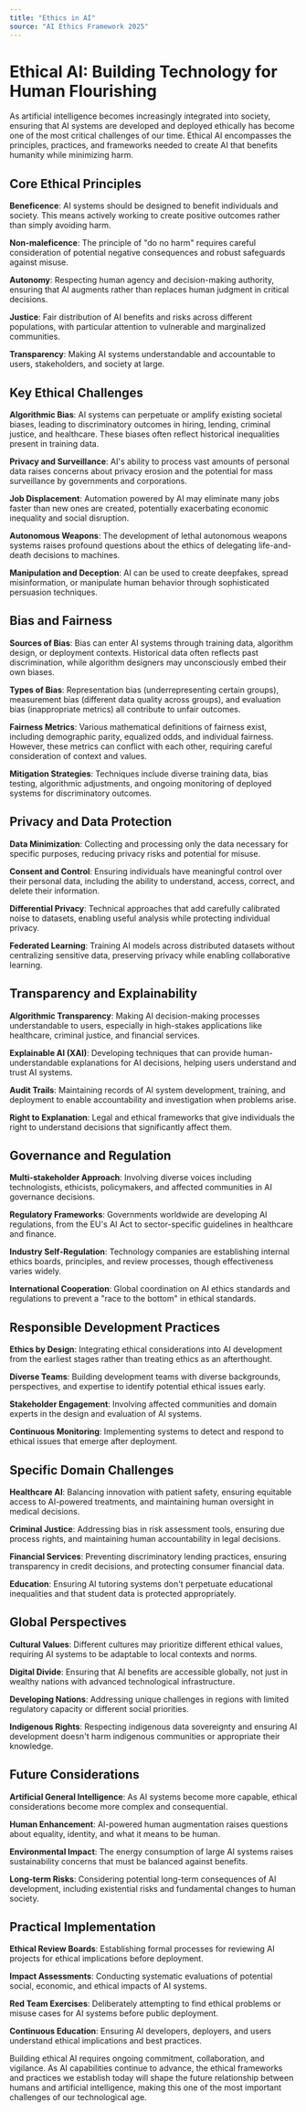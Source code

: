 ```yaml
---
title: "Ethics in AI"
source: "AI Ethics Framework 2025"
---
```


# Ethical AI: Building Technology for Human Flourishing

As artificial intelligence becomes increasingly integrated into society, ensuring that AI systems are developed and deployed ethically has become one of the most critical challenges of our time. Ethical AI encompasses the principles, practices, and frameworks needed to create AI that benefits humanity while minimizing harm.

## Core Ethical Principles

**Beneficence**: AI systems should be designed to benefit individuals and society. This means actively working to create positive outcomes rather than simply avoiding harm.

**Non-maleficence**: The principle of "do no harm" requires careful consideration of potential negative consequences and robust safeguards against misuse.

**Autonomy**: Respecting human agency and decision-making authority, ensuring that AI augments rather than replaces human judgment in critical decisions.

**Justice**: Fair distribution of AI benefits and risks across different populations, with particular attention to vulnerable and marginalized communities.

**Transparency**: Making AI systems understandable and accountable to users, stakeholders, and society at large.

## Key Ethical Challenges

**Algorithmic Bias**: AI systems can perpetuate or amplify existing societal biases, leading to discriminatory outcomes in hiring, lending, criminal justice, and healthcare. These biases often reflect historical inequalities present in training data.

**Privacy and Surveillance**: AI's ability to process vast amounts of personal data raises concerns about privacy erosion and the potential for mass surveillance by governments and corporations.

**Job Displacement**: Automation powered by AI may eliminate many jobs faster than new ones are created, potentially exacerbating economic inequality and social disruption.

**Autonomous Weapons**: The development of lethal autonomous weapons systems raises profound questions about the ethics of delegating life-and-death decisions to machines.

**Manipulation and Deception**: AI can be used to create deepfakes, spread misinformation, or manipulate human behavior through sophisticated persuasion techniques.

## Bias and Fairness

**Sources of Bias**: Bias can enter AI systems through training data, algorithm design, or deployment contexts. Historical data often reflects past discrimination, while algorithm designers may unconsciously embed their own biases.

**Types of Bias**: Representation bias (underrepresenting certain groups), measurement bias (different data quality across groups), and evaluation bias (inappropriate metrics) all contribute to unfair outcomes.

**Fairness Metrics**: Various mathematical definitions of fairness exist, including demographic parity, equalized odds, and individual fairness. However, these metrics can conflict with each other, requiring careful consideration of context and values.

**Mitigation Strategies**: Techniques include diverse training data, bias testing, algorithmic adjustments, and ongoing monitoring of deployed systems for discriminatory outcomes.

## Privacy and Data Protection

**Data Minimization**: Collecting and processing only the data necessary for specific purposes, reducing privacy risks and potential for misuse.

**Consent and Control**: Ensuring individuals have meaningful control over their personal data, including the ability to understand, access, correct, and delete their information.

**Differential Privacy**: Technical approaches that add carefully calibrated noise to datasets, enabling useful analysis while protecting individual privacy.

**Federated Learning**: Training AI models across distributed datasets without centralizing sensitive data, preserving privacy while enabling collaborative learning.

## Transparency and Explainability

**Algorithmic Transparency**: Making AI decision-making processes understandable to users, especially in high-stakes applications like healthcare, criminal justice, and financial services.

**Explainable AI (XAI)**: Developing techniques that can provide human-understandable explanations for AI decisions, helping users understand and trust AI systems.

**Audit Trails**: Maintaining records of AI system development, training, and deployment to enable accountability and investigation when problems arise.

**Right to Explanation**: Legal and ethical frameworks that give individuals the right to understand decisions that significantly affect them.

## Governance and Regulation

**Multi-stakeholder Approach**: Involving diverse voices including technologists, ethicists, policymakers, and affected communities in AI governance decisions.

**Regulatory Frameworks**: Governments worldwide are developing AI regulations, from the EU's AI Act to sector-specific guidelines in healthcare and finance.

**Industry Self-Regulation**: Technology companies are establishing internal ethics boards, principles, and review processes, though effectiveness varies widely.

**International Cooperation**: Global coordination on AI ethics standards and regulations to prevent a "race to the bottom" in ethical standards.

## Responsible Development Practices

**Ethics by Design**: Integrating ethical considerations into AI development from the earliest stages rather than treating ethics as an afterthought.

**Diverse Teams**: Building development teams with diverse backgrounds, perspectives, and expertise to identify potential ethical issues early.

**Stakeholder Engagement**: Involving affected communities and domain experts in the design and evaluation of AI systems.

**Continuous Monitoring**: Implementing systems to detect and respond to ethical issues that emerge after deployment.

## Specific Domain Challenges

**Healthcare AI**: Balancing innovation with patient safety, ensuring equitable access to AI-powered treatments, and maintaining human oversight in medical decisions.

**Criminal Justice**: Addressing bias in risk assessment tools, ensuring due process rights, and maintaining human accountability in legal decisions.

**Financial Services**: Preventing discriminatory lending practices, ensuring transparency in credit decisions, and protecting consumer financial data.

**Education**: Ensuring AI tutoring systems don't perpetuate educational inequalities and that student data is protected appropriately.

## Global Perspectives

**Cultural Values**: Different cultures may prioritize different ethical values, requiring AI systems to be adaptable to local contexts and norms.

**Digital Divide**: Ensuring that AI benefits are accessible globally, not just in wealthy nations with advanced technological infrastructure.

**Developing Nations**: Addressing unique challenges in regions with limited regulatory capacity or different social priorities.

**Indigenous Rights**: Respecting indigenous data sovereignty and ensuring AI development doesn't harm indigenous communities or appropriate their knowledge.

## Future Considerations

**Artificial General Intelligence**: As AI systems become more capable, ethical considerations become more complex and consequential.

**Human Enhancement**: AI-powered human augmentation raises questions about equality, identity, and what it means to be human.

**Environmental Impact**: The energy consumption of large AI systems raises sustainability concerns that must be balanced against benefits.

**Long-term Risks**: Considering potential long-term consequences of AI development, including existential risks and fundamental changes to human society.

## Practical Implementation

**Ethical Review Boards**: Establishing formal processes for reviewing AI projects for ethical implications before deployment.

**Impact Assessments**: Conducting systematic evaluations of potential social, economic, and ethical impacts of AI systems.

**Red Team Exercises**: Deliberately attempting to find ethical problems or misuse cases for AI systems before public deployment.

**Continuous Education**: Ensuring AI developers, deployers, and users understand ethical implications and best practices.

Building ethical AI requires ongoing commitment, collaboration, and vigilance. As AI capabilities continue to advance, the ethical frameworks and practices we establish today will shape the future relationship between humans and artificial intelligence, making this one of the most important challenges of our technological age.